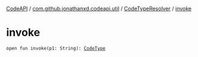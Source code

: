 [CodeAPI](../../index.md) / [com.github.jonathanxd.codeapi.util](../index.md) / [CodeTypeResolver](index.md) / [invoke](.)

# invoke

`open fun invoke(p1: String): `[`CodeType`](../../com.github.jonathanxd.codeapi.type/-code-type/index.md)
